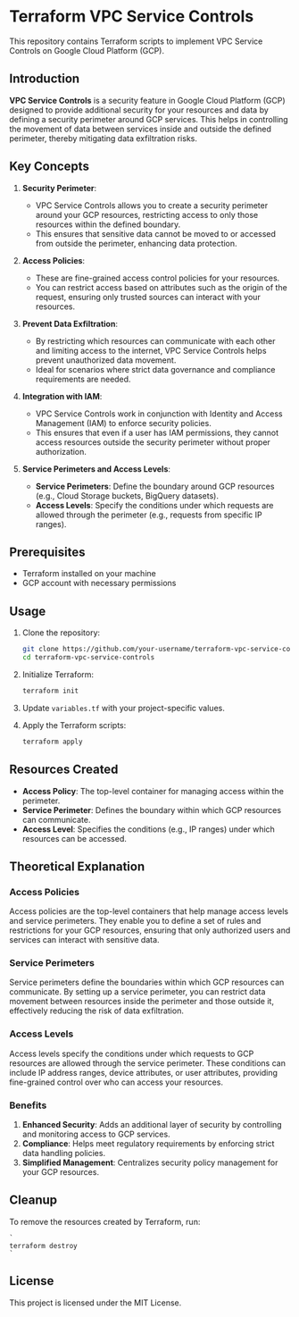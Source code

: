 # Terraform VPC Service Controls

This repository contains Terraform scripts to implement VPC Service Controls on Google Cloud Platform (GCP).

## Introduction

**VPC Service Controls** is a security feature in Google Cloud Platform (GCP) designed to provide additional security for your resources and data by defining a security perimeter around GCP services. This helps in controlling the movement of data between services inside and outside the defined perimeter, thereby mitigating data exfiltration risks.

## Key Concepts

1. **Security Perimeter**:
   - VPC Service Controls allows you to create a security perimeter around your GCP resources, restricting access to only those resources within the defined boundary.
   - This ensures that sensitive data cannot be moved to or accessed from outside the perimeter, enhancing data protection.

2. **Access Policies**:
   - These are fine-grained access control policies for your resources.
   - You can restrict access based on attributes such as the origin of the request, ensuring only trusted sources can interact with your resources.

3. **Prevent Data Exfiltration**:
   - By restricting which resources can communicate with each other and limiting access to the internet, VPC Service Controls helps prevent unauthorized data movement.
   - Ideal for scenarios where strict data governance and compliance requirements are needed.

4. **Integration with IAM**:
   - VPC Service Controls work in conjunction with Identity and Access Management (IAM) to enforce security policies.
   - This ensures that even if a user has IAM permissions, they cannot access resources outside the security perimeter without proper authorization.

5. **Service Perimeters and Access Levels**:
   - **Service Perimeters**: Define the boundary around GCP resources (e.g., Cloud Storage buckets, BigQuery datasets).
   - **Access Levels**: Specify the conditions under which requests are allowed through the perimeter (e.g., requests from specific IP ranges).

## Prerequisites

- Terraform installed on your machine
- GCP account with necessary permissions

## Usage

1. Clone the repository:

    ```bash
    git clone https://github.com/your-username/terraform-vpc-service-controls.git
    cd terraform-vpc-service-controls
    ```

2. Initialize Terraform:

    ```bash
    terraform init
    ```

3. Update `variables.tf` with your project-specific values.

4. Apply the Terraform scripts:

    ```bash
    terraform apply
    ```

## Resources Created

- **Access Policy**: The top-level container for managing access within the perimeter.
- **Service Perimeter**: Defines the boundary within which GCP resources can communicate.
- **Access Level**: Specifies the conditions (e.g., IP ranges) under which resources can be accessed.

## Theoretical Explanation

### Access Policies

Access policies are the top-level containers that help manage access levels and service perimeters. They enable you to define a set of rules and restrictions for your GCP resources, ensuring that only authorized users and services can interact with sensitive data.

### Service Perimeters

Service perimeters define the boundaries within which GCP resources can communicate. By setting up a service perimeter, you can restrict data movement between resources inside the perimeter and those outside it, effectively reducing the risk of data exfiltration.

### Access Levels

Access levels specify the conditions under which requests to GCP resources are allowed through the service perimeter. These conditions can include IP address ranges, device attributes, or user attributes, providing fine-grained control over who can access your resources.

### Benefits

1. **Enhanced Security**: Adds an additional layer of security by controlling and monitoring access to GCP services.
2. **Compliance**: Helps meet regulatory requirements by enforcing strict data handling policies.
3. **Simplified Management**: Centralizes security policy management for your GCP resources.

## Cleanup

To remove the resources created by Terraform, run:

    `
    terraform destroy
    `

## License

This project is licensed under the MIT License.
